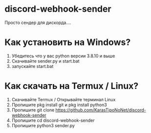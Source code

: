 # discord-webhook-sender
Просто сендер для дискорда....

# Как установить на Windows?

1. Убедитесь что у вас python версии 3.8.10 и выше
2. Скачивайте sender.py и start.bat
3. запускайте start.bat

# Как скачать на Termux / Linux?

1. Скачивайте Termux / Открывайте терминал Linux
2. Пропишите pkg install git и pkg install python3
3. Пропишите git clone https://github.com/KarasTipoNoNet/discord-webhook-sender
4. Пропишите cd discord-webhook-sender
5. Пропишите python3 sender.py
